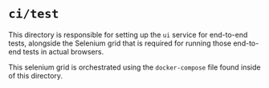 # `ci/test`

This directory is responsible for setting up the `ui` service for end-to-end tests, alongside the
Selenium grid that is required for running those end-to-end tests in actual browsers.

This selenium grid is orchestrated using the `docker-compose` file found inside of this directory.
